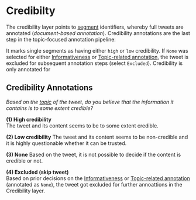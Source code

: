 # Credibilty

The credibility layer points to [segment](../span_types/segment.md) identifiers, whereby full tweets are annotated (*document-based annotation*).
Credibility annotations are the last step in the topic-focused annotation pipeline:  

It marks single segments as having either `high` or `low` credibility. If `None` was selected for either [Informativeness](informativeness.md) or [Topic-related annotation](topic.md), the tweet is excluded for subsequent annotation steps (select `Excluded`). Credibility is only annotated for 

## Credibility Annotations

*Based on the [topic](topic.md) of the tweet, do you believe that the information it contains is to some extent credible?*

**(1) High credibility**  
The tweet and its content seems to be to some extent credible.

**(2) Low credibility** 
The tweet and its content seems to be non-credible and it is highly questionable whether it can be trusted.  

**(3) None**
Based on the tweet, it is not possible to decide if the content is credible or not.

**(4) Excluded (skip tweet)**  
Based on prior decisions on the [Informativeness](informativeness.md) or [Topic-related annotation](topic.md) (annotated as `None`), the tweet got excluded for further annoattions in the Credibility layer. 

